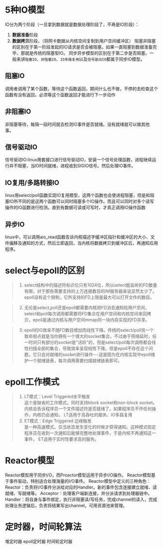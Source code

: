 # 5种IO模型
IO分为两个阶段（一旦拿到数据就是数据处理阶段了，不再是IO阶段）：
1. **数据准备**阶段
2. **数据拷贝**阶段，（将网卡数据从内核空间复制到用户空间缓冲区）
阻塞非阻塞的区别在于第一阶段发起的IO请求是否会被阻塞。如果一直阻塞到数据准备完毕，那就是传统的阻塞型IO。
同步异步模型的区别在于第二步是否阻塞。一般来讲`阻塞IO`、`非阻塞IO`、`IO多路复用`以及`信号驱动IO`都属于同步IO模型。
## 阻塞IO
调用者调用了某个函数，等待这个函数返回，期间什么也不做，不停的去检查这个函数有没有返回，必须等这个函数返回才能进行下一步动作
## 非阻塞IO
非阻塞等待，每隔一段时间就去检测IO事件是否就绪。没有就绪就可以做其他事。
## 信号驱动IO
信号驱动IO:linux用套接口进行信号驱动IO，安装一个信号处理函数，进程继续运行并不阻塞，当IO时间就绪，进程收到SIGIO信号。然后处理IO事件。
## IO复用/多路转接IO
linux用select/poll函数实现IO复用模型，这两个函数也会使进程阻塞，但是和阻塞IO所不同的是这两个函数可以同时阻塞多个IO操作。而且可以同时对多个读写操作的IO函数进行检测。直到有数据可读或可写时，才真正调用IO操作函数
## 异步IO
linux中，可以调用aio_read函数告诉内核描述字缓冲区指针和缓冲区的大小、文件偏移及通知的方式，然后立即返回，当内核将数据拷贝到缓冲区后，再通知应用程序。

# select与epoll的区别
> 1. select结构中的描述符标识位只有1024位，所以select能监听的FD数量有限，对于那些需要支持的上万连接数目的IM服务器来说显然太少了。epoll没有这个限制，它所支持的FD上限是最大可以打开文件的数目。

> 2. 无论是select,poll还是epoll都需要内核把FD消息通知给用户空间，select和poll每次调用都需要将FD集合在用户空间和内核空间来回拷贝，epoll是通过内核与用户空间mmap同一块内存实现的FD共享。

> 3. epoll的IO效率不随FD数目增加而线性下降。传统的select/poll另一个致命弱点就是当你拥有一个很大的socket集合，不过由于网络延时，任一时间只有部分的socket是"活跃"的，但是select/poll每次调用都会线性扫描全部的集合，导致效率呈现线性下降。但是epoll不存在这个问题，它只会对就绪的socket进行操作---这是因为在内核实现中epoll维护一个就绪链表，每次调用需要扫描就绪链表即可。

# epoll工作模式
> 1. LT模式：Level Triggered水平触发  
这个是缺省的工作模式。同时支持block socket和non-block socket。内核会告诉程序员一个文件描述符是否就绪了。如果程序员不作任何操作，内核仍会通知。
LT适用于高吞吐的服务、IO多路复用
> 2. ET模式：Edge Triggered 边缘触发  
是一种高速模式。仅当状态发生变化的时候才获得通知。这种模式假定程序员在收到一次通知后能够完整地处理事件，于是内核不再通知这一事件。
ET适用于实时性要求高的服务。

# Reactor模型
Reactor模型用于同步I/O，而Proactor模型运用于异步I/O操作。
Reactor模型基于事件驱动，特别适合处理海量的I/O事件。
Reactor模型中定义的三种角色：
Reactor：负责将I/O事件分派给对应的Handler。新的事件包含连接建立就绪、读就绪、写就绪等。
Acceptor：处理客户端新连接，并分派请求到处理器链中。
Handler：将自身与事件绑定，执行非阻塞读/写任务，完成channel的读入，完成处理业务逻辑后，负责将结果写出channel。可用资源池来管理。
# 定时器，时间轮算法
堆定时器
epoll定时器
时间轮定时器 

